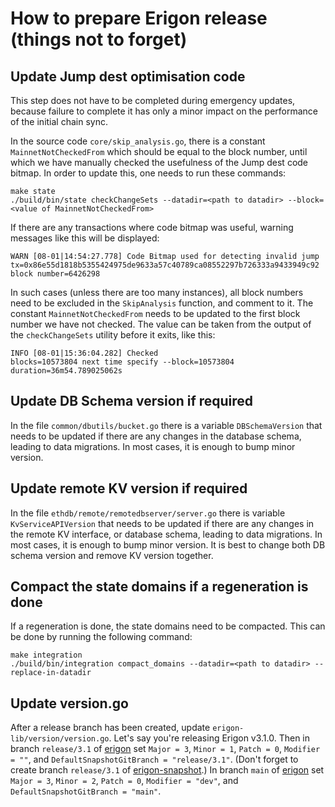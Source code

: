 # How to prepare Erigon release (things not to forget)

## Update Jump dest optimisation code
This step does not have to be completed during emergency updates, because failure to complete it has only a minor impact on the
performance of the initial chain sync.

In the source code `core/skip_analysis.go`, there is a constant `MainnetNotCheckedFrom` which should be equal to the block number,
until which we have manually checked the usefulness of the Jump dest code bitmap. In order to update this, one needs to run these
commands:
````
make state
./build/bin/state checkChangeSets --datadir=<path to datadir> --block=<value of MainnetNotCheckedFrom>
````
If there are any transactions where code bitmap was useful, warning messages like this will be displayed:
````
WARN [08-01|14:54:27.778] Code Bitmap used for detecting invalid jump tx=0x86e55d1818b5355424975de9633a57c40789ca08552297b726333a9433949c92 block number=6426298
````
In such cases (unless there are too many instances), all block numbers need to be excluded in the `SkipAnalysis` function, and comment to it. The constant `MainnetNotCheckedFrom` needs to be updated to the first block number we have not checked. The value can be taken from the output of the `checkChangeSets`
utility before it exits, like this:
````
INFO [08-01|15:36:04.282] Checked                                  blocks=10573804 next time specify --block=10573804 duration=36m54.789025062s
````

## Update DB Schema version if required

In the file `common/dbutils/bucket.go` there is a variable `DBSchemaVersion` that needs to be updated if there are any changes in the database schema, leading to data migrations.
In most cases, it is enough to bump minor version.

## Update remote KV version if required

In the file `ethdb/remote/remotedbserver/server.go` there is variable `KvServiceAPIVersion` that needs to be updated if there are any changes in the remote KV interface, or
database schema, leading to data migrations.
In most cases, it is enough to bump minor version. It is best to change both DB schema version and remove KV version together.

## Compact the state domains if a regeneration is done

If a regeneration is done, the state domains need to be compacted. This can be done by running the following command:
````
make integration
./build/bin/integration compact_domains --datadir=<path to datadir> --replace-in-datadir
````

## Update version.go

After a release branch has been created, update `erigon-lib/version/version.go`.
Let's say you're releasing Erigon v3.1.0.
Then in branch `release/3.1` of [erigon](https://github.com/erigontech/erigon) set `Major = 3`, `Minor = 1`, `Patch = 0`, `Modifier = ""`, and `DefaultSnapshotGitBranch = "release/3.1"`. (Don't forget to create branch `release/3.1` of [erigon-snapshot](https://github.com/erigontech/erigon-snapshot).)
In branch `main` of [erigon](https://github.com/erigontech/erigon) set `Major = 3`, `Minor = 2`, `Patch = 0`, `Modifier = "dev"`, and `DefaultSnapshotGitBranch = "main"`.

